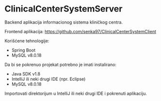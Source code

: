# ClinicalCenterSystemServer

Backend aplikacija informacionog sistema kliničkog centra.

Frontend aplikacija: https://github.com/senka97/ClinicalCenterSystemClient

Korišćene tehnologije:

 - Spring Boot
 - MySQL v8.0.18

Da bi se pokrenuo projekat potrebno je imati instalirano:

 - Java SDK v1.8
 - IntelliJ ili neki drugi IDE (npr. Eclipse)
 - MySQL v8.0.18

Importovati direktorijum u IntelliJ ili neki drugi IDE i pokrenuti aplikaciju. 
 
